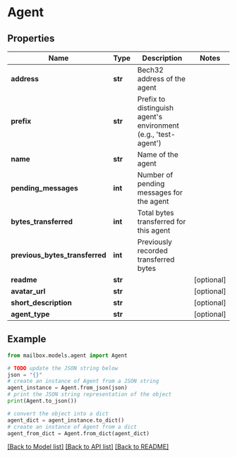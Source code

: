 # Agent


## Properties

Name | Type | Description | Notes
------------ | ------------- | ------------- | -------------
**address** | **str** | Bech32 address of the agent | 
**prefix** | **str** | Prefix to distinguish agent&#39;s environment (e.g., &#39;test-agent&#39;) | 
**name** | **str** | Name of the agent | 
**pending_messages** | **int** | Number of pending messages for the agent | 
**bytes_transferred** | **int** | Total bytes transferred for this agent | 
**previous_bytes_transferred** | **int** | Previously recorded transferred bytes | 
**readme** | **str** |  | [optional] 
**avatar_url** | **str** |  | [optional] 
**short_description** | **str** |  | [optional] 
**agent_type** | **str** |  | [optional] 

## Example

```python
from mailbox.models.agent import Agent

# TODO update the JSON string below
json = "{}"
# create an instance of Agent from a JSON string
agent_instance = Agent.from_json(json)
# print the JSON string representation of the object
print(Agent.to_json())

# convert the object into a dict
agent_dict = agent_instance.to_dict()
# create an instance of Agent from a dict
agent_from_dict = Agent.from_dict(agent_dict)
```
[[Back to Model list]](../README.md#documentation-for-models) [[Back to API list]](../README.md#documentation-for-api-endpoints) [[Back to README]](../README.md)


